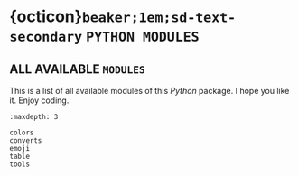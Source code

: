 # {octicon}`beaker;1em;sd-text-secondary` `PYTHON MODULES`

## ALL AVAILABLE `MODULES`

This is a list of all available modules of this _Python_ package. I hope you
like it. Enjoy coding.

```{toctree}
:maxdepth: 3

colors
converts
emoji
table
tools
```
